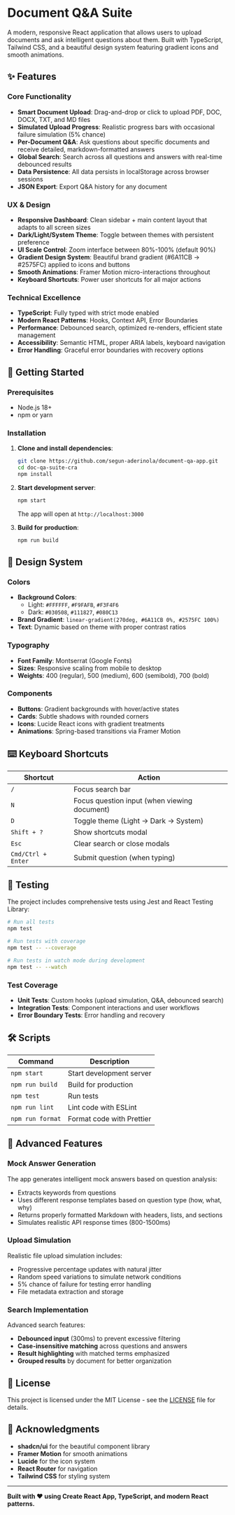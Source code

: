 # Document Q&A Suite

A modern, responsive React application that allows users to upload documents and ask intelligent questions about them. Built with TypeScript, Tailwind CSS, and a beautiful design system featuring gradient icons and smooth animations.

## ✨ Features

### Core Functionality
- **Smart Document Upload**: Drag-and-drop or click to upload PDF, DOC, DOCX, TXT, and MD files
- **Simulated Upload Progress**: Realistic progress bars with occasional failure simulation (5% chance)
- **Per-Document Q&A**: Ask questions about specific documents and receive detailed, markdown-formatted answers
- **Global Search**: Search across all questions and answers with real-time debounced results
- **Data Persistence**: All data persists in localStorage across browser sessions
- **JSON Export**: Export Q&A history for any document

### UX & Design
- **Responsive Dashboard**: Clean sidebar + main content layout that adapts to all screen sizes
- **Dark/Light/System Theme**: Toggle between themes with persistent preference
- **UI Scale Control**: Zoom interface between 80%-100% (default 90%)
- **Gradient Design System**: Beautiful brand gradient (#6A11CB → #2575FC) applied to icons and buttons
- **Smooth Animations**: Framer Motion micro-interactions throughout
- **Keyboard Shortcuts**: Power user shortcuts for all major actions

### Technical Excellence
- **TypeScript**: Fully typed with strict mode enabled
- **Modern React Patterns**: Hooks, Context API, Error Boundaries
- **Performance**: Debounced search, optimized re-renders, efficient state management
- **Accessibility**: Semantic HTML, proper ARIA labels, keyboard navigation
- **Error Handling**: Graceful error boundaries with recovery options

## 🚀 Getting Started

### Prerequisites
- Node.js 18+ 
- npm or yarn

### Installation

1. **Clone and install dependencies**:
   ```bash
   git clone https://github.com/segun-aderinola/document-qa-app.git
   cd doc-qa-suite-cra
   npm install
   ```

2. **Start development server**:
   ```bash
   npm start
   ```
   
   The app will open at `http://localhost:3000`

3. **Build for production**:
   ```bash
   npm run build
   ```

## 🎨 Design System

### Colors
- **Background Colors**: 
  - Light: `#FFFFFF`, `#F9FAFB`, `#F3F4F6`
  - Dark: `#030508`, `#111827`, `#080C13`
- **Brand Gradient**: `linear-gradient(270deg, #6A11CB 0%, #2575FC 100%)`
- **Text**: Dynamic based on theme with proper contrast ratios

### Typography
- **Font Family**: Montserrat (Google Fonts)
- **Sizes**: Responsive scaling from mobile to desktop
- **Weights**: 400 (regular), 500 (medium), 600 (semibold), 700 (bold)

### Components
- **Buttons**: Gradient backgrounds with hover/active states
- **Cards**: Subtle shadows with rounded corners
- **Icons**: Lucide React icons with gradient treatments
- **Animations**: Spring-based transitions via Framer Motion

## ⌨️ Keyboard Shortcuts

| Shortcut | Action |
|----------|---------|
| `/` | Focus search bar |
| `N` | Focus question input (when viewing document) |
| `D` | Toggle theme (Light → Dark → System) |
| `Shift + ?` | Show shortcuts modal |
| `Esc` | Clear search or close modals |
| `Cmd/Ctrl + Enter` | Submit question (when typing) |


## 🧪 Testing

The project includes comprehensive tests using Jest and React Testing Library:

```bash
# Run all tests
npm test

# Run tests with coverage
npm test -- --coverage

# Run tests in watch mode during development
npm test -- --watch
```

### Test Coverage
- **Unit Tests**: Custom hooks (upload simulation, Q&A, debounced search)
- **Integration Tests**: Component interactions and user workflows
- **Error Boundary Tests**: Error handling and recovery

## 🛠️ Scripts

| Command | Description |
|---------|-------------|
| `npm start` | Start development server |
| `npm run build` | Build for production |
| `npm test` | Run tests |
| `npm run lint` | Lint code with ESLint |
| `npm run format` | Format code with Prettier |

## 🌟 Advanced Features

### Mock Answer Generation
The app generates intelligent mock answers based on question analysis:
- Extracts keywords from questions
- Uses different response templates based on question type (how, what, why)
- Returns properly formatted Markdown with headers, lists, and sections
- Simulates realistic API response times (800-1500ms)

### Upload Simulation
Realistic file upload simulation includes:
- Progressive percentage updates with natural jitter
- Random speed variations to simulate network conditions
- 5% chance of failure for testing error handling
- File metadata extraction and storage

### Search Implementation
Advanced search features:
- **Debounced input** (300ms) to prevent excessive filtering
- **Case-insensitive matching** across questions and answers
- **Result highlighting** with matched terms emphasized
- **Grouped results** by document for better organization


## 📄 License

This project is licensed under the MIT License - see the [LICENSE](LICENSE) file for details.

## 🙏 Acknowledgments

- **shadcn/ui** for the beautiful component library
- **Framer Motion** for smooth animations
- **Lucide** for the icon system
- **React Router** for navigation
- **Tailwind CSS** for styling system

---

**Built with ❤️ using Create React App, TypeScript, and modern React patterns.**
